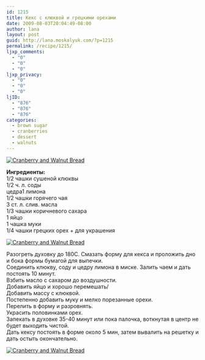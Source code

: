 ```yaml
---
id: 1215
title: Кекс с клюквой и грецкими орехами
date: 2009-08-03T20:04:49-08:00
author: lana
layout: post
guid: http://lana.moskalyuk.com/?p=1215
permalink: /recipe/1215/
ljxp_comments:
  - "0"
  - "0"
  - "0"
ljxp_privacy:
  - "0"
  - "0"
  - "0"
ljID:
  - "876"
  - "876"
  - "876"
categories:
  - brown sugar
  - cranberries
  - dessert
  - walnuts
---
```

<a class="flickr-image alignnone" title="Cranberry and Walnut Bread" href="http://www.flickr.com/photos/67405678@N00/3767568249/" target="_blank"><img src="http://farm3.static.flickr.com/2667/3767568249_146ae0e164.jpg" alt="Cranberry and Walnut Bread" /></a>

**Ингредиенты:**  
1/2 чашки сушеной клюквы  
1/2 ч. л. соды  
цедра1 лимона  
1/2 чашки горячего чая  
3 ст. л. слив. масла  
1/3 чашки коричневого сахара  
1 яйцо  
1 чашка муки  
1/4 чашки грецких орех + для украшения

<a class="flickr-image alignnone" title="Cranberry and Walnut Bread" href="http://www.flickr.com/photos/67405678@N00/3768369868/" target="_blank"><img src="http://farm3.static.flickr.com/2454/3768369868_c0cf87dca3.jpg" alt="Cranberry and Walnut Bread" /></a>

Разогреть духовку до 180С. Смазать форму для кекса и проложить дно и бока формы бумагой для выпечки.  
Соединить клюкву, соду и цедру лимона в миске. Залить чаем и дать постоять 10 минут.  
Взбить масло с сахаром до воздушности.  
Добавить яйцо и хорошо перемешать/  
Добавить массу с клюквой.  
Постепенно добавить муку и мелко порезанные орехи.  
Перелить в форму и разровнять.  
Украсить половинками орех.  
Запекать в духовке 35-40 минут или пока палочка, воткнутая в центр не будет выходить чистой.  
Дать кексу постоять в форме около 5 мин, затем вывалить на решетку и дать остыть окончательно.

<a class="flickr-image alignnone" title="Cranberry and Walnut Bread" href="http://www.flickr.com/photos/67405678@N00/3768370392/" target="_blank"><img src="http://farm3.static.flickr.com/2558/3768370392_9b7cd7b3cd.jpg" alt="Cranberry and Walnut Bread" /></a>

<div style="overflow: hidden;width: 10px;height: 3px">
  <a style="text-indent: 20px" href="http://www.addisonclubs.com">Addison Clubs</a>
</div>